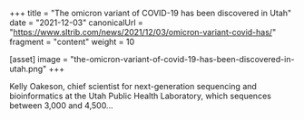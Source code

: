 +++
title = "The omicron variant of COVID-19 has been discovered in Utah"
date = "2021-12-03"
canonicalUrl = "https://www.sltrib.com/news/2021/12/03/omicron-variant-covid-has/"
fragment = "content"
weight = 10

[asset]
    image = "the-omicron-variant-of-covid-19-has-been-discovered-in-utah.png"
+++

Kelly Oakeson, chief scientist for next-generation sequencing and 
bioinformatics at the Utah Public Health Laboratory, which sequences 
between 3,000 and 4,500...
